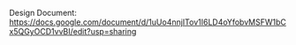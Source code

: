 Design Document: https://docs.google.com/document/d/1uUo4nnjITov1I6LD4oYfobvMSFW1bCx5QGyOCD1vvBI/edit?usp=sharing

